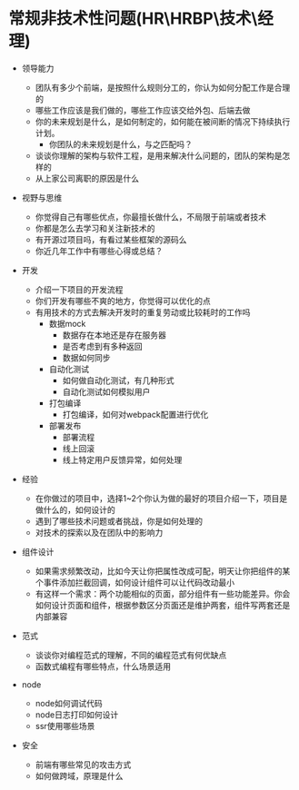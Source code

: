 # 常规非技术性问题(HR\HRBP\技术\经理)
- 领导能力
  - 团队有多少个前端，是按照什么规则分工的，你认为如何分配工作是合理的
  - 哪些工作应该是我们做的，哪些工作应该交给外包、后端去做
  - 你的未来规划是什么，是如何制定的，如何能在被间断的情况下持续执行计划。
    - 你团队的未来规划是什么，与之匹配吗？
  - 谈谈你理解的架构与软件工程，是用来解决什么问题的，团队的架构是怎样的
  - 从上家公司离职的原因是什么

- 视野与思维
  - 你觉得自己有哪些优点，你最擅长做什么，不局限于前端或者技术
  - 你都是怎么去学习和关注新技术的
  - 有开源过项目吗，有看过某些框架的源码么
  - 你近几年工作中有哪些心得或总结？

- 开发
  - 介绍一下项目的开发流程
  - 你们开发有哪些不爽的地方，你觉得可以优化的点
  - 有用技术的方式去解决开发时的重复劳动或比较耗时的工作吗
    - 数据mock
      - 数据存在本地还是存在服务器
      - 是否考虑到有多种返回
      - 数据如何同步
    - 自动化测试
      - 如何做自动化测试，有几种形式
      - 自动化测试如何模拟用户
    - 打包编译
      - 打包编译，如何对webpack配置进行优化
    - 部署发布
      - 部署流程
      - 线上回滚
      - 线上特定用户反馈异常，如何处理
  
- 经验
  - 在你做过的项目中，选择1~2个你认为做的最好的项目介绍一下，项目是做什么的，如何设计的
  - 遇到了哪些技术问题或者挑战，你是如何处理的
  - 对技术的探索以及在团队中的影响力

- 组件设计
  - 如果需求频繁改动，比如今天让你把属性改成可配，明天让你把组件的某个事件添加拦截回调，如何设计组件可以让代码改动最小
  - 有这样一个需求：两个功能相似的页面，部分组件有一些功能差异。你会如何设计页面和组件，根据参数区分页面还是维护两套，组件写两套还是内部兼容

- 范式
  - 谈谈你对编程范式的理解，不同的编程范式有何优缺点
  - 函数式编程有哪些特点，什么场景适用

- node
  - node如何调试代码
  - node日志打印如何设计
  - ssr使用哪些场景

- 安全
  - 前端有哪些常见的攻击方式
  - 如何做跨域，原理是什么








    
